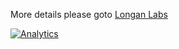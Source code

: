 
More details please goto [Longan Labs](https://longan-labs.cc/)

[![Analytics](https://ga-beacon.appspot.com/UA-101965714-1/Keyboard_Eagle)](https://github.com/igrigorik/ga-beacon)